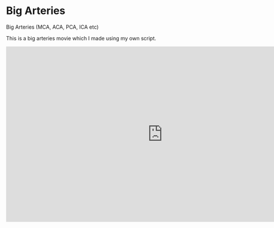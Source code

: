 # Big Arteries
Big Arteries (MCA, ACA, PCA, ICA etc)

This is a big arteries movie which I made using my own script.

<iframe width="854" height="480" src="https://github.com/Yooha1003/BigVessel/blob/master/vessel_movie.mp4" frameborder="0" allowfullscreen></iframe>
